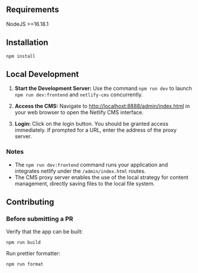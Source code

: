 ## Requirements

NodeJS >=16.18.1

## Installation

```
npm install
```

## Local Development

1. **Start the Development Server:** Use the command `npm run dev` to launch `npm run dev:frontend` and `netlify-cms` concurrently.

2. **Access the CMS:** Navigate to [http://localhost:8888/admin/index.html](http://localhost:8888/admin/index.html) in your web browser to open the Netlify CMS interface.

3. **Login:** Click on the login button. You should be granted access immediately. If prompted for a URL, enter the address of the proxy server.

### Notes
- The `npm run dev:frontend` command runs your application and integrates netlify under the `/admin/index.html` routes. 
- The CMS proxy server enables the use of the local strategy for content management, directly saving files to the local file system.


## Contributing

### Before submitting a PR

Verify that the app can be built:

```
npm run build
```

Run prettier formatter:

```
npm run format
```
